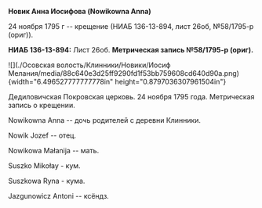 **Новик Анна Иосифова (Nowikowna Anna)**

24 ноября 1795 г -- крещение (НИАБ 136-13-894, лист 26об, №58/1795-р
(ориг)).

**НИАБ 136-13-894:** Лист 26об. **Метрическая запись №58/1795-р
(ориг).**

![](./Осовская волость/Клинники/Новики/Иосиф Мелания/media/88c640e3d25ff9290fd1f53bb759608cd640d90a.png){width="6.496527777777778in"
height="0.8797036307961504in"}

Дедиловичская Покровская церковь. 24 ноября 1795 года. Метрическая
запись о крещении.

Nowikowna Anna -- дочь родителей с деревни Клинники.

Nowik Jozef -- отец.

Nowikowa Małanija -- мать.

Suszko Mikołay - кум.

Suszkowa Ryna - кума.

Jazgunowicz Antoni -- ксёндз.
